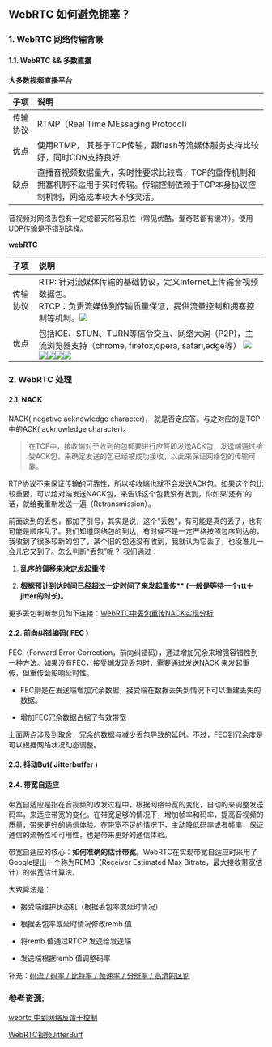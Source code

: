 ## WebRTC 如何避免拥塞？

### 1. WebRTC 网络传输背景

#### 1.1. WebRTC && 多数直播

**大多数视频直播平台**

| 子项   | 说明                                                                      |
|:---- |:----------------------------------------------------------------------- |
| 传输协议 | RTMP（Real Time MEssaging Protocol)                                      |
| 优点   | 使用RTMP， 其基于TCP传输，跟flash等流媒体服务支持比较好，同时CDN支持良好                            |
| 缺点   | 直播音视频数据量大，实时性要求比较高，TCP的重传机制和拥塞机制不适用于实时传输。传输控制依赖于TCP本身协议控制机制，网络成本较大不够灵活。 |

音视频对网络丢包有一定成都天然容忍性（常见优酷，爱奇艺都有缓冲）。使用UDP传输是不错到选择。

**webRTC**

| 子项   | 说明                                                                                                                                                                                                                                                                                                                                                                                                                                                                                                                                                                                                                                                                                                                                                                                                                                                                                                                   |
|:---- |:-------------------------------------------------------------------------------------------------------------------------------------------------------------------------------------------------------------------------------------------------------------------------------------------------------------------------------------------------------------------------------------------------------------------------------------------------------------------------------------------------------------------------------------------------------------------------------------------------------------------------------------------------------------------------------------------------------------------------------------------------------------------------------------------------------------------------------------------------------------------------------------------------------------------- |
| 传输协议 | RTP: 针对流媒体传输的基础协议，定义Internet上传输音视频数据包。 <br> RTCP：负责流媒体到传输质量保证，提供流量控制和拥塞控制等机制。![](https://gss1.bdstatic.com/-vo3dSag_xI4khGkpoWK1HF6hhy/baike/c0%3Dbaike80%2C5%2C5%2C80%2C26/sign=57e79b5fb0de9c82b268f1dd0de8eb6f/4bed2e738bd4b31c42beebdd84d6277f9f2ff8d2.jpg)                                                                                                                                                                                                                                                                                                                                                                                                                                                                                                                                                                                                                                                      |
| 优点   | 包括ICE、STUN、TURN等信令交互、网络大洞（P2P)，主流浏览器支持（chrome, firefox,opera, safari,edge等） ![](https://gss2.bdstatic.com/-fo3dSag_xI4khGkpoWK1HF6hhy/baike/w%3D268%3Bg%3D0/sign=54395c9081d4b31cf03c93bdbfed4042/2cf5e0fe9925bc3142b4464b54df8db1ca137073.jpg) ![](https://gss0.bdstatic.com/94o3dSag_xI4khGkpoWK1HF6hhy/baike/s%3D220/sign=bb31c6af3812b31bc36cca2bb61a3674/54fbb2fb43166d2287f64f7c472309f79152d251.jpg)![](https://gss0.bdstatic.com/-4o3dSag_xI4khGkpoWK1HF6hhy/baike/w%3D268%3Bg%3D0/sign=1db5f93247c2d562f208d7ebdf2af7d2/f9198618367adab4ee604c1183d4b31c8701e434.jpg)![](https://gss1.bdstatic.com/-vo3dSag_xI4khGkpoWK1HF6hhy/baike/w%3D268%3Bg%3D0/sign=5838ca994410b912bfc1f1f8fbc69b3e/500fd9f9d72a6059b0046c382b34349b033bbaf8.jpg)![](https://gss1.bdstatic.com/9vo3dSag_xI4khGkpoWK1HF6hhy/baike/w%3D268%3Bg%3D0/sign=37f66727093387449cc5287a6934bec4/d53f8794a4c27d1e13c902b31ed5ad6edcc438dd.jpg) |

### 2. WebRTC 处理

#### 2.1. NACK

NACK( negative acknowledge character)， 就是否定应答。与之对应的是TCP中的ACK( acknowledge character)。

> 在TCP中，接收端对于收到的包都要进行应答即发送ACK包，发送端通过接受ACK包，来确定发送的包已经被成功接收，以此来保证网络包的传输可靠。

RTP协议不来保证传输的可靠性，所以接收端也就不会发送ACK包。如果这个包比较重要，可以给对端发送NACK包，来告诉这个包我没有收到，你如果‘还有’的话，就给我重新发送一遍（Retransmission）。

前面说到的丢包，都加了引号，其实是说，这个“丢包”，有可能是真的丢了，也有可能是顺序乱了。我们知道网络包的到达，有时候不是一定严格按照包序到达的，我收到了很多较新的包了，某个旧的包还没有收到，我就认为它丢了，也没准儿一会儿它又到了。怎么判断“丢包”呢？ 我们通过：

1. **乱序的偏移来决定发起重传**

2. **根据预计到达时间已经超过一定时间了来发起重传\*\* (一般是等待一个rtt＋jitter的时长)。**

更多丢包判断参见如下连接：[WebRTC中丢包重传NACK实现分析](https://www.jianshu.com/p/a7f6ec0c9273)

#### 2.2. 前向纠错编码( FEC )

FEC（Forward Error Correction，前向纠错码），通过增加冗余来增强容错性到一种方法。如果没有FEC，接受端发现丢包时，需要通过发送NACK 来发起重传，但重传会影响延时性。

- FEC则是在发送端增加冗余数据，接受端在数据丢失到情况下可以重建丢失的数据。

- 增加FEC冗余数据占据了有效带宽

上面两点涉及到取舍，冗余的数据与减少丢包导致的延时。不过，FEC到冗余度是可以根据网络状况动态调整。

#### 2.3. 抖动Buf( Jitterbuffer )

#### 2.4. 带宽自适应

带宽自适应是指在音视频的收发过程中，根据网络带宽的变化，自动的来调整发送码率，来适应带宽的变化。在带宽足够的情况下，增加帧率和码率，提高音视频的质量，带来更好的通信体验。在带宽不足的情况下，主动降低码率或者帧率，保证通信的流畅性和可用性，也是带来更好的通信体验。

带宽自适应的核心：**如何准确的估计带宽**。WebRTC在实现带宽自适应时采用了Google提出一个称为REMB（Receiver Estimated Max Bitrate，最大接收带宽估计）的带宽估计算法。

大致算法是：

- 接受端维护状态机（根据丢包率或延时情况）

- 根据丢包率或延时情况修改remb 值

- 将remb 值通过RTCP 发送给发送端

- 发送端根据remb 值调整码率

补充：[码流 / 码率 / 比特率 / 帧速率 / 分辨率 / 高清的区别](https://blog.csdn.net/xiangjai/article/details/44238005)

### 参考资源:

[webrtc 中到网络反馈于控制](https://blog.csdn.net/mantis_1984/article/details/53572822)

[WebRTC视频JitterBuff](https://blog.csdn.net/u012635648/article/details/72953237)
